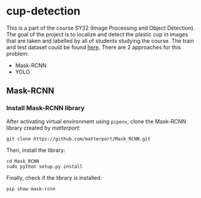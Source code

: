 # cup-detection

This is a part of the course SY32 (Image Processing and Object Detection). The goal of the project is to localize and detect the plastic cup in images that are taken and labelled by all of students studying the course. The train and test dataset could be found [here](https://gitlab.utc.fr/sy32/sy32-ecocup-p22/dataset/-/tree/main/). There are 2 approaches for this problem:
- Mask-RCNN
- YOLO

## Mask-RCNN
### Install Mask-RCNN library
After activating virtual environment using `pipenv`, clone the Mask-RCNN library created by *matterport*:
```
git clone https://github.com/matterport/Mask_RCNN.git
```

Then, install the library:
```
cd Mask_RCNN
sudo python setup.py install
```
Finally, check if the library is installed:
```
pip show mask-rcnn
```
